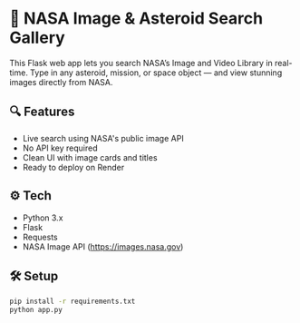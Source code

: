 # 🚀 NASA Image & Asteroid Search Gallery

This Flask web app lets you search NASA’s Image and Video Library in real-time. Type in any asteroid, mission, or space object — and view stunning images directly from NASA.

## 🔍 Features

- Live search using NASA's public image API
- No API key required
- Clean UI with image cards and titles
- Ready to deploy on Render

## ⚙️ Tech

- Python 3.x
- Flask
- Requests
- NASA Image API (https://images.nasa.gov)

## 🛠️ Setup

```bash
pip install -r requirements.txt
python app.py
